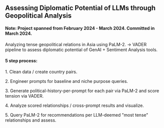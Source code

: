 <h2>Assessing Diplomatic Potential of LLMs through Geopolitical Analysis</h2>
<h4>Note: Project spanned from February 2024 - March 2024. Committed in March 2024.</h4>
Analyzing tense geopolitical relations in Asia using PaLM-2. -> VADER pipeline to assess diplomatic potential of GenAI + Sentiment Analysis tools.
<h4>5 step process: </h4>
<p>1. Clean data / create country pairs. </p>
<p>2. Engineer prompts for baseline and niche purpose queries. </p>
<p>3. Generate political-history-per-prompt for each pair via PaLM-2 and score tension via VADER. </p>
<p>4. Analyze scored relationships / cross-prompt results and visualize. </p>
<p>5. Query PaLM-2 for recommendations per LLM-deemed "most tense" relationships and assess. </p>
